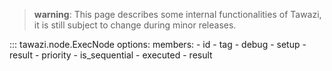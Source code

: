 > **warning**:
> This page describes some internal functionalities of Tawazi, it is still subject to change during minor releases.

::: tawazi.node.ExecNode
    options:
      members:
        - id
        - tag
        - debug
        - setup
        - result
        - priority
        - is_sequential
        - executed
        - result
